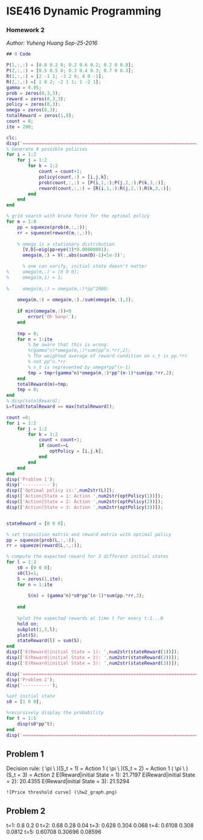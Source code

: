 # ISE416 Dynamic Programming
### Homework 2
_Author: Yuheng Huang_
_Sep-25-2016_

```matlab
## 0 Code

P(1,:,:) = [0.8 0.2 0; 0.2 0.6 0.2; 0.2 0 0.8];
P(2,:,:) = [0.5 0.5 0; 0.3 0.4 0.3; 0.7 0 0.3];
R(1,:,:) = [2 -1 1; -3 2 0; 4 0 -1];
R(2,:,:) =[ 1 0 2; -2 1 1; 1 -2 1];
gamma = 0.95;
prob = zeros(8,3,3);
reward = zeros(8,3,3);
policy = zeros(8,3);
omega = zeros(8,3);
totalReward = zeros(1,8);
count = 0;
ite = 200;

clc;
disp('=================================================================================');
% Generate 8 possible policies
for i = 1:2
    for j = 1:2
        for k = 1:2
            count = count+1;
            policy(count,:) = [i,j,k];
            prob(count,:,:) = [P(i,1,:);P(j,2,:);P(k,3,:)];
            reward(count,:,:) = [R(i,1,:);R(j,2,:);R(k,3,:)];
        end
    end
end

% grid search with brute force for the optimal policy
for m = 1:8
    pp = squeeze(prob(m,:,:));
    rr = squeeze(reward(m,:,:));
    
    % omega is a stationary distribution
      [V,D]=eig(pp+eye(3)*0.00000001);
      omega(m,:) = V(:,abs(sum(D)-1)<1e-5)';

      % one can varify, initial state doesn't matter
%     omega(m,:) = [0 0 0];
%     omega(m,1) = 1;
    
%     omega(m,:) = omega(m,:)*pp^2000;
    
    omega(m,:) = omega(m,:)./sum(omega(m,:),2);
    
    if min(omega(m,:))<0
        error('Oh Sanp!');
    end
    
    tmp = 0;
    for n = 1:ite
        % be aware that this is wrong:
        %(gamma^n)*omega(m,:)*sum(pp^n.*rr,2);
        % The weighted average of reward condition on s_t is pp.*rr
        % not pp^n.*rr
        % s_t is represented by omega*pp^(n-1)
        tmp = tmp+(gamma^n)*omega(m,:)*pp^(n-1)*sum(pp.*rr,2);
    end
    totalReward(m)=tmp;
    tmp = 0;
end
% disp(totalReward);
L=find(totalReward == max(totalReward));

count =0;
for i = 1:2
    for j = 1:2
        for k = 1:2
            count = count+1;
            if count==L
                optPolicy = [i,j,k];
            end
        end
    end
end
disp('Problem 1');
disp('----------');
disp(['Optimal policy is:',num2str(L)]);
disp(['Action|State = 1: Action ',num2str(optPolicy(1))]);
disp(['Action|State = 2: Action ',num2str(optPolicy(2))]);
disp(['Action|State = 3: Action ',num2str(optPolicy(3))]);


stateReward = [0 0 0];

% set transition matrix and reward matrix with optimal policy
pp = squeeze(prob(L,:,:));
rr = squeeze(reward(L,:,:));

% compute the expected reward for 3 different initial states
for l = 1:3
    s0 = [0 0 0];
    s0(l)=1;
    S = zeros(1,ite);
    for n = 1:ite
        
        S(n) = (gamma^n)*s0*pp^(n-1)*sum(pp.*rr,2);
        
    end
    
    %plot the expected rewards at time t for every t:1...N
    hold on;
    subplot(1,3,l);
    plot(S);
    stateReward(l) = sum(S);
end
disp(['E(Reward|initial State = 1): ',num2str(stateReward(1))]);
disp(['E(Reward|initial State = 2): ',num2str(stateReward(2))]);
disp(['E(Reward|initial State = 3): ',num2str(stateReward(3))]);

disp('=================================================================================');
disp('Problem 2');
disp('----------');

%set initial state
s0 = [1 0 0];

%recursively display the probability
for t = 1:5
    disp(s0*pp^t);
end
disp('=================================================================================');
```

## Problem 1
Decision rule:
	\( \pi \ \)(S_t = 1) = Action 1
	\( \pi \ \)(S_t = 2) = Action 1
	\( \pi \ \)(S_t = 3) = Action 2
	E(Reward|initial State = 1): 21.7197
	E(Reward|initial State = 2): 20.4355
	E(Reward|initial State = 3): 21.5294
	
	![Price threshold curve] (\hw2_graph.png)
	
## Problem 2

t=1: 0.8                       0.2                         0
t=2: 0.68                      0.28                      0.04
t=3: 0.628                     0.304                     0.068
t=4: 0.6108                     0.308                    0.0812
t=5: 0.60708                   0.30696                   0.08596


 